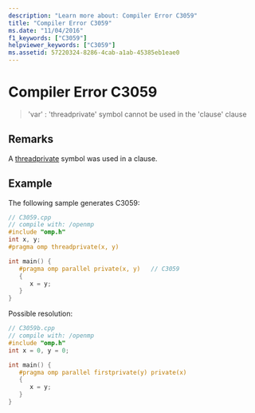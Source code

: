 ```yaml
---
description: "Learn more about: Compiler Error C3059"
title: "Compiler Error C3059"
ms.date: "11/04/2016"
f1_keywords: ["C3059"]
helpviewer_keywords: ["C3059"]
ms.assetid: 57220324-8286-4cab-a1ab-45385eb1eae0
---
```

# Compiler Error C3059

> 'var' : 'threadprivate' symbol cannot be used in the 'clause' clause

## Remarks

A [threadprivate](../../parallel/openmp/reference/openmp-directives.md#threadprivate) symbol was used in a clause.

## Example

The following sample generates C3059:

```cpp
// C3059.cpp
// compile with: /openmp
#include "omp.h"
int x, y;
#pragma omp threadprivate(x, y)

int main() {
   #pragma omp parallel private(x, y)   // C3059
   {
      x = y;
   }
}
```

Possible resolution:

```cpp
// C3059b.cpp
// compile with: /openmp
#include "omp.h"
int x = 0, y = 0;

int main() {
   #pragma omp parallel firstprivate(y) private(x)
   {
      x = y;
   }
}
```
